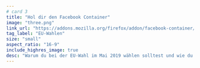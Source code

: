 ```yaml
---
# card 3
title: "Hol dir den Facebook Container"
image: "three.png"
link_url: "https://addons.mozilla.org/firefox/addon/facebook-container/?utm_source=www.mozilla.org&utm_medium=referral&utm_campaign=election&utm_content=card"
tag_label: "EU-Wahlen"
size: "small"
aspect_ratio: "16-9"
include_highres_image: true
desc: "Warum du bei der EU-Wahl im Mai 2019 wählen solltest und wie du auch andere davon überzeugst, ihre Stimme abzugeben."
---
```

